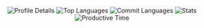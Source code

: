 <p align="center">
  <img src="https://github-profile-summary-cards.vercel.app/api/cards/profile-details?username=Indrayudh-Dhara&theme=dark" alt="Profile Details" />
  <img src="https://github-profile-summary-cards.vercel.app/api/cards/repos-per-language?username=Indrayudh-Dhara&theme=dark" alt="Top Languages" />
  <img src="https://github-profile-summary-cards.vercel.app/api/cards/most-commit-language?username=Indrayudh-Dhara&theme=dark" alt="Commit Languages" />
  <img src="https://github-profile-summary-cards.vercel.app/api/cards/stats?username=Indrayudh-Dhara&theme=dark" alt="Stats" />
  <img src="https://github-profile-summary-cards.vercel.app/api/cards/productive-time?username=Indrayudh-Dhara&theme=dark&utcOffset=5.5" alt="Productive Time" />
</p>
